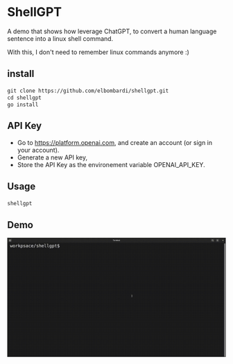 # ShellGPT
A demo that shows how leverage ChatGPT, to convert a human language sentence into a linux shell command.

With this, I don't need to remember linux commands anymore :)

## install
```
git clone https://github.com/elbombardi/shellgpt.git
cd shellgpt
go install
```

## API Key 
* Go to https://platform.openai.com, and create an account (or sign in your account).
* Generate a new API key, 
* Store the API Key as the environement variable OPENAI_API_KEY.

## Usage
`shellgpt` 

## Demo
![demo](demo.gif)